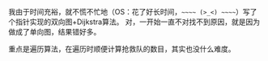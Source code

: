<!-- date and tags in the next two lines
2018-01-05 17:00:28 +0800
shortest path
-->

我由于时间充裕，就不慌不忙地（OS：花了好长时间，`~~~~ (>_<) ~~~~`）写了个指针实现的双向图+Dijkstra算法。
对，一开始一直不对找不到原因，就是因为做成了单向图，结果错好多。

重点是遍历算法，在遍历时顺便计算抢救队的数目，其实也没什么难度。

